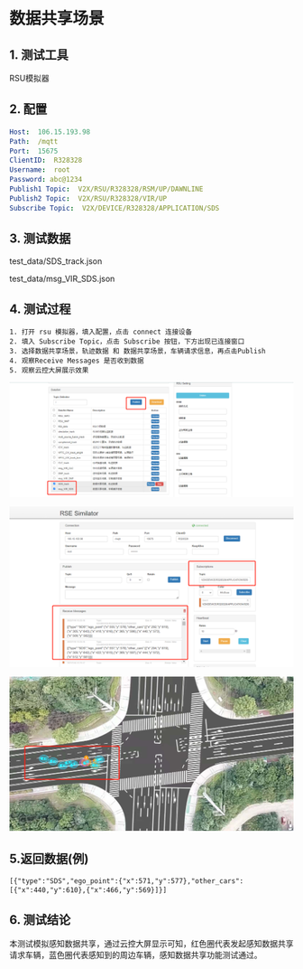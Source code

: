 # 数据共享场景

## 1. 测试工具

RSU模拟器

## 2. 配置

```yaml
Host:  106.15.193.98
Path:  /mqtt
Port:  15675
ClientID:  R328328
Username:  root
Password: abc@1234
Publish1 Topic:  V2X/RSU/R328328/RSM/UP/DAWNLINE
Publish2 Topic:  V2X/RSU/R328328/VIR/UP
Subscribe Topic:  V2X/DEVICE/R328328/APPLICATION/SDS
```

## 3. 测试数据

test_data/SDS_track.json

test_data/msg_VIR_SDS.json

## 4. 测试过程

    1. 打开 rsu 模拟器，填入配置，点击 connect 连接设备
    2. 填入 Subscribe Topic，点击 Subscribe 按钮，下方出现已连接窗口
    3. 选择数据共享场景，轨迹数据 和 数据共享场景，车辆请求信息，再点击Publish
    4. 观察Receive Messages 是否收到数据
    5. 观察云控大屏展示效果

![](image/SDS_track1.png)

![](image/SDS_track2.png)

![](image/SDS_track3.png)

## 5.返回数据(例)

```
[{"type":"SDS","ego_point":{"x":571,"y":577},"other_cars":[{"x":440,"y":610},{"x":466,"y":569}]}]
```

## 6. 测试结论

本测试模拟感知数据共享，通过云控大屏显示可知，红色圈代表发起感知数据共享请求车辆，蓝色圈代表感知到的周边车辆，感知数据共享功能测试通过。
